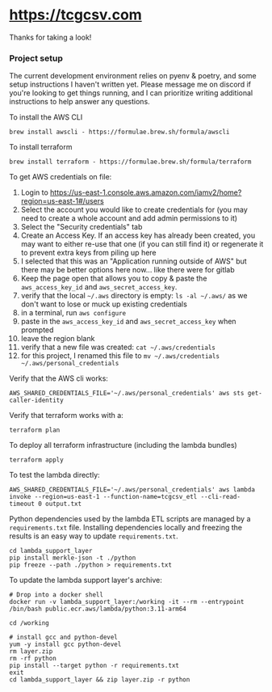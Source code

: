 # https://tcgcsv.com

Thanks for taking a look!

### Project setup

The current development environment relies on pyenv & poetry, and some setup instructions I haven't written yet. Please message me on discord if you're looking to get things running, and I can prioritize writing additional instructions to help answer any questions.

To install the AWS CLI
```
brew install awscli - https://formulae.brew.sh/formula/awscli
```

To install terraform
```
brew install terraform - https://formulae.brew.sh/formula/terraform
```

To get AWS credentials on file:
1. Login to https://us-east-1.console.aws.amazon.com/iamv2/home?region=us-east-1#/users
2. Select the account you would like to create credentials for (you may need to create a whole account and add admin permissions to it)
3. Select the "Security credentials" tab
4. Create an Access Key. If an access key has already been created, you may want to either re-use that one (if you can still find it) or regenerate it to prevent extra keys from piling up here
5. I selected that this was an "Application running outside of AWS" but there may be better options here now... like there were for gitlab
6. Keep the page open that allows you to copy & paste the `aws_access_key_id` and `aws_secret_access_key`.
7. verify that the local `~/.aws` directory is empty: `ls -al ~/.aws/` as we don't want to lose or muck up existing credentials
8. in a terminal, run `aws configure`
9. paste in the `aws_access_key_id` and `aws_secret_access_key` when prompted
10. leave the region blank
11. verify that a new file was created: `cat ~/.aws/credentials`
12. for this project, I renamed this file to `mv ~/.aws/credentials ~/.aws/personal_credentials`

Verify that the AWS cli works:
```
AWS_SHARED_CREDENTIALS_FILE='~/.aws/personal_credentials' aws sts get-caller-identity
```

Verify that terraform works with a:
```
terraform plan
```

To deploy all terraform infrastructure (including the lambda bundles)
```
terraform apply
```

To test the lambda directly:

```
AWS_SHARED_CREDENTIALS_FILE='~/.aws/personal_credentials' aws lambda invoke --region=us-east-1 --function-name=tcgcsv_etl --cli-read-timeout 0 output.txt
```

Python dependencies used by the lambda ETL scripts are managed by a `requirements.txt` file. Installing dependencies locally and freezing the results is an easy way to update `requirements.txt`.

```
cd lambda_support_layer
pip install merkle-json -t ./python
pip freeze --path ./python > requirements.txt
```

To update the lambda support layer's archive:

```
# Drop into a docker shell
docker run -v lambda_support_layer:/working -it --rm --entrypoint /bin/bash public.ecr.aws/lambda/python:3.11-arm64

cd /working

# install gcc and python-devel
yum -y install gcc python-devel
rm layer.zip
rm -rf python
pip install --target python -r requirements.txt
exit
cd lambda_support_layer && zip layer.zip -r python
```
